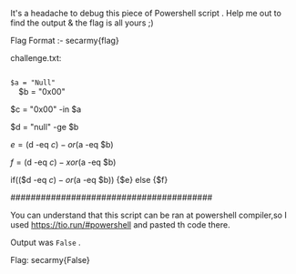 It's a headache to debug this piece of Powershell script . Help me out to find the output & the flag is all yours ;)

Flag Format :- secarmy{flag}

challenge.txt:


<code>
$a = "Null"
  </code>
$b = "0x00"

$c = "0x00" -in $a

$d = "null" -ge $b

$e = ($d -eq $c) -or ($a -eq $b)

$f = ($d -eq $c) -xor ($a -eq $b)

if(($d -eq $c) -or ($a -eq $b)) {$e} else {$f}
</code>

########################################

You can understand that this script can be ran at powershell compiler,so I used https://tio.run/#powershell and pasted th code there.

Output was <code>False</code> .

Flag: secarmy{False}

